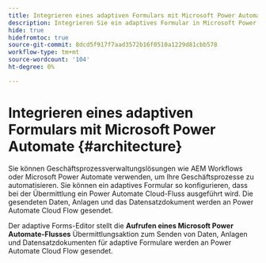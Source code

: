 ```yaml
---
title: Integrieren eines adaptiven Formulars mit Microsoft Power Automate
description: Integrieren Sie ein adaptives Formular in Microsoft Power Automate.
hide: true
hidefromtoc: true
source-git-commit: 8dcd5f917f7aad3572b16f0510a1229d81cbb578
workflow-type: tm+mt
source-wordcount: '104'
ht-degree: 0%

---
```



# Integrieren eines adaptiven Formulars mit Microsoft Power Automate {#architecture}

Sie können Geschäftsprozessverwaltungslösungen wie AEM Workflows oder Microsoft Power Automate verwenden, um Ihre Geschäftsprozesse zu automatisieren. Sie können ein adaptives Formular so konfigurieren, dass bei der Übermittlung ein Power Automate Cloud-Fluss ausgeführt wird. Die gesendeten Daten, Anlagen und das Datensatzdokument werden an Power Automate Cloud Flow gesendet.

Der adaptive Forms-Editor stellt die **Aufrufen eines Microsoft Power Automate-Flusses** Übermittlungsaktion zum Senden von Daten, Anlagen und Datensatzdokumenten für adaptive Formulare werden an Power Automate Cloud Flow gesendet.
